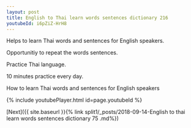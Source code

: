 ```yaml
---
layout: post
title: English to Thai learn words sentences dictionary 216 
youtubeId: i6pZiZ-HrH8
---
```

 
 
Helps to learn Thai words and sentences for English speakers.

Opportunitiy to repeat the words sentences. 

Practice Thai language. 
 
10 minutes practice every day. 
 
How to learn Thai words and sentences for English speakers 
 
{% include youtubePlayer.html id=page.youtubeId %}
 
 
[Next]({{ site.baseurl }}{% link  split1/_posts/2018-09-14-English to thai learn words sentences dictionary 75 .md%})
 
